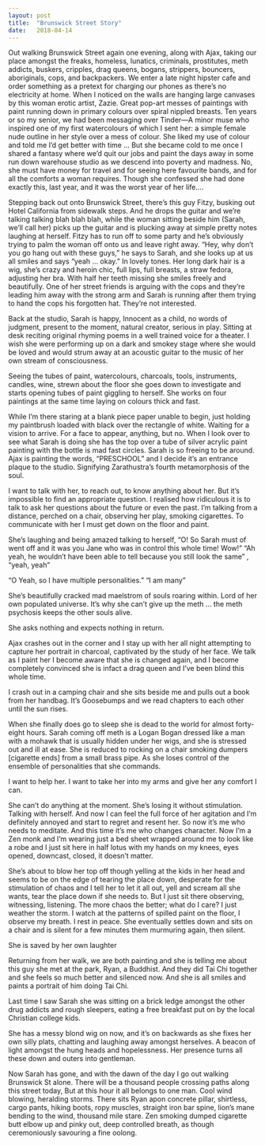 ```yaml
---
layout: post
title:  "Brunswick Street Story"
date:   2018-04-14
---
```


Out walking Brunswick Street again one evening, along with Ajax, taking our place amongst the freaks, homeless, lunatics, criminals, prostitutes, meth addicts, buskers, cripples, drag queens, bogans, strippers, bouncers, aboriginals, cops, and backpackers. We enter a late night hipster cafe and order something as a pretext for charging our phones as there’s no electricity at home. When I noticed on the walls are hanging large canvases by this woman erotic artist, Zazie. Great pop-art messes of paintings with paint running down in primary colours over spiral nippled breasts. Ten years or so my senior, we had been messaging over Tinder—A minor muse who inspired one of my first watercolours of which I sent her: a simple female nude outline in her style over a mess of colour. She liked my use of colour and told me I’d get better with time … But she became cold to me once I shared a fantasy where we’d quit our jobs and paint the days away in some run down warehouse studio as we descend into poverty and madness. No, she must have money for travel and for seeing here favourite bands, and for all the comforts a woman requires. Though she confessed she had done exactly this, last year, and it was the worst year of her life….

Stepping back out onto Brunswick Street, there’s this guy Fitzy, busking out Hotel California from sidewalk steps. And he drops the guitar and we’re talking talking blah blah blah, while the woman sitting beside him (Sarah, we’ll call her) picks up the guitar and is plucking away at simple pretty notes laughing at herself. Fitzy has to run off to some party and he’s obviously trying to palm the woman off onto us and leave right away. “Hey, why don’t you go hang out with these guys,” he says to Sarah, and she looks up at us all smiles and says “yeah … okay.” In lovely tones. Her long dark hair is a wig, she’s crazy and heroin chic, full lips, full breasts, a straw fedora, adjusting her bra. With half her teeth missing she smiles freely and beautifully. One of her street friends is arguing with the cops and they’re leading him away with the strong arm and Sarah is running after them trying to hand the cops his forgotten hat. They’re not interested.

Back at the studio, Sarah is happy, Innocent as a child, no words of judgment, present to the moment, natural creator, serious in play. Sitting at desk reciting original rhyming poems in a well trained voice for a theater. I wish she were performing up on a dark and smokey stage where she would be loved and would strum away at an acoustic guitar to the music of her own stream of consciousness.

Seeing the tubes of paint, watercolours, charcoals, tools, instruments, candles, wine, strewn about the floor she goes down to investigate and starts opening tubes of paint giggling to herself. She works on four paintings at the same time laying on colours thick and fast.

While I’m there staring at a blank piece paper unable to begin, just holding my paintbrush loaded with black over the rectangle of white. Waiting for a vision to arrive. For a face to appear, anything, but no. When I look over to see what Sarah is doing she has the top over a tube of silver acrylic paint painting with the bottle is mad fast circles. Sarah is so freeing to be around. Ajax is painting the words, “PRESCHOOL” and I decide it’s an entrance plaque to the studio. Signifying Zarathustra’s fourth metamorphosis of the soul.

I want to talk with her, to reach out, to know anything about her. But it’s impossible to find an appropriate question. I realised how ridiculous it is to talk to ask her questions about the future or even the past. I’m talking from a distance, perched on a chair, observing her play, smoking cigarettes. To communicate with her I must get down on the floor and paint.

She’s laughing and being amazed talking to herself, “O! So Sarah must of went off and it was you Jane who was in control this whole time! Wow!” “Ah yeah, he wouldn’t have been able to tell because you still look the same” , “yeah, yeah”

“O Yeah, so I have multiple personalities.”
“I am many”

She’s beautifully cracked mad maelstrom of souls roaring within. Lord of her own populated universe. It’s why she can’t give up the meth … the meth psychosis keeps the other souls alive.

She asks nothing and expects nothing in return.

Ajax crashes out in the corner and I stay up with her all night attempting to capture her portrait in charcoal, captivated by the study of her face. We talk as I paint her I become aware that she is changed again, and I become completely convinced she is infact a drag queen and I’ve been blind this whole time.

I crash out in a camping chair and she sits beside me and pulls out a book from her handbag. It’s Goosebumps and we read chapters to each other until the sun rises.

When she finally does go to sleep she is dead to the world for almost forty-eight hours. Sarah coming off meth is a Logan Bogan dressed like a man with a mohawk that is usually hidden under her wigs, and she is stressed out and ill at ease. She is reduced to rocking on a chair smoking dumpers [cigarette ends] from a small brass pipe. As she loses control of the ensemble of personalities that she commands.

I want to help her. I want to take her into my arms and give her any comfort I can. 

She can’t do anything at the moment. She’s losing it without stimulation. Talking with herself. And now I can feel the full force of her agitation and I’m definitely annoyed and start to regret and resent her. So now it’s me who needs to meditate. And this time it’s me who changes character. Now I’m a Zen monk and I’m wearing just a bed sheet wrapped around me to look like a robe and I just sit here in half lotus with my hands on my knees, eyes opened, downcast, closed, it doesn’t matter. 

She’s about to blow her top off though yelling at the kids in her head and seems to be on the edge of tearing the place down, desperate for the stimulation of chaos and I tell her to let it all out, yell and scream all she wants, tear the place down if she needs to. But I just sit there observing, witnessing, listening. The more chaos the better; what do I care? I just weather the storm. I watch at the patterns of spilled paint on the floor, I observe my breath. I rest in peace. She eventually settles down and sits on a chair and is silent for a few minutes them murmuring again, then silent. 

She is saved by her own laughter

Returning from her walk, we are both painting and she is telling me about this guy she met at the park, Ryan, a Buddhist. And they did Tai Chi together and she feels so much better and silenced now. And she is all smiles and paints a portrait of him doing Tai Chi.

Last time I saw Sarah she was sitting on a brick ledge amongst the other drug addicts and rough sleepers, eating a free breakfast put on by the local Christian college kids. 

She has a messy blond wig on now, and it’s on backwards as she fixes her own silly plats, chatting and laughing away amongst herselves. A beacon of light amongst the hung heads and hopelessness. Her presence turns all these down and outers into gentleman.

Now Sarah has gone, and with the dawn of the day I go out walking Brunswick St alone. There will be a thousand people crossing paths along this street today, But at this hour it all belongs to one man. Cool wind blowing, heralding storms. There sits Ryan apon concrete pillar, shirtless, cargo pants, hiking boots, ropy muscles, straight iron bar spine, lion’s mane bending to the wind, thousand mile stare. Zen smoking dumped cigarette butt elbow up and pinky out, deep controlled breath, as though ceremoniously savouring a fine oolong.



